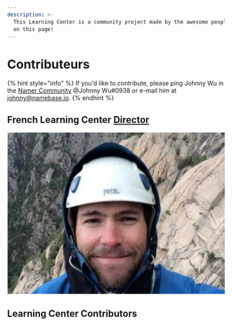 ```yaml
---
description: >-
  This Learning Center is a community project made by the awesome people listed
  on this page!
---
```


# Contributeurs

{% hint style="info" %}
If you'd like to contribute, please ping Johnny Wu in the [Namer Community](https://discord.gg/BrApKfA) @Johnny Wu#0938 or e-mail him at johnny@namebase.io.
{% endhint %}

## French Learning Center [Director](https://handshake.org/community/)

![Benjamin du Peloux (@ben.oxmo #1365)](<.gitbook/assets/Benjamin du Peloux.png>)

## Learning Center Contributors
